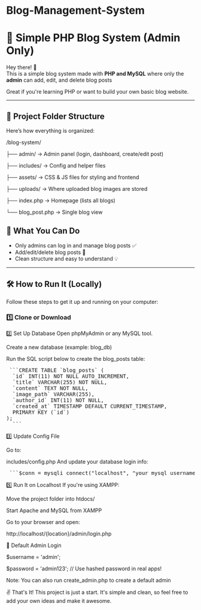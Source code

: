 # Blog-Management-System

# 📝 Simple PHP Blog System (Admin Only)

Hey there! 👋  
This is a simple blog system made with **PHP and MySQL** where only the **admin** can add, edit, and delete blog posts

Great if you're learning PHP or want to build your own basic blog website.

---

## 📂 Project Folder Structure

Here’s how everything is organized:

/blog-system/

├── admin/ → Admin panel (login, dashboard, create/edit post)

├── includes/ → Config and helper files

├── assets/ → CSS & JS files for styling and frontend

├── uploads/ → Where uploaded blog images are stored

├── index.php → Homepage (lists all blogs)

└── blog_post.php → Single blog view


## 🔧 What You Can Do

- Only admins can log in and manage blog posts ✅
- Add/edit/delete blog posts 📝
- Clean structure and easy to understand 💡

---

## 🛠️ How to Run It (Locally)

Follow these steps to get it up and running on your computer:

### 1️⃣ Clone or Download

2️⃣ Set Up Database
Open phpMyAdmin or any MySQL tool.

Create a new database (example: blog_db)

Run the SQL script below to create the blog_posts table:

<pre> ```CREATE TABLE `blog_posts` (
  `id` INT(11) NOT NULL AUTO_INCREMENT,
  `title` VARCHAR(255) NOT NULL,
  `content` TEXT NOT NULL,
  `image_path` VARCHAR(255),
  `author_id` INT(11) NOT NULL,
  `created_at` TIMESTAMP DEFAULT CURRENT_TIMESTAMP,
  PRIMARY KEY (`id`)
);
  ``` </pre>

3️⃣ Update Config File

Go to:

includes/config.php
And update your database login info:

<pre> ```$conn = mysqli_connect("localhost", "your_mysql_username", "your_mysql_password", "blog_db"); ``` </pre>


5️⃣ Run It on Localhost
If you're using XAMPP:

Move the project folder into htdocs/

Start Apache and MySQL from XAMPP

Go to your browser and open:

http://localhost/{location}/admin/login.php



🔐 Default Admin Login

$username = 'admin';

$password = 'admin123'; // Use hashed password in real apps!


 Note: You can also run create_admin.php to create a default admin 


 

 ✌️ That's It!
This project is just a start. It's simple and clean, so feel free to add your own ideas and make it awesome.

